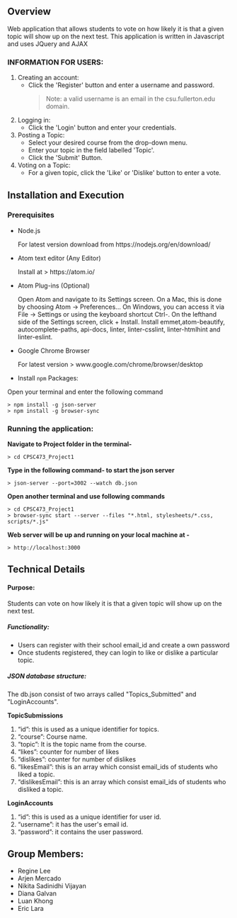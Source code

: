 ## Overview

<p> Web application that allows students to vote on how likely it is that a given topic will show up on the next test.
This application is written in Javascript and uses JQuery and AJAX </p>

### INFORMATION FOR USERS:

1. Creating an account:
    * Click the 'Register' button and enter a username and password.
      > Note: a valid username is an email in the csu.fullerton.edu domain.
2. Logging in:
    * Click the 'Login' button and enter your credentials.
3. Posting a Topic:
    * Select your desired course from the drop-down menu.
    * Enter your topic in the field labelled 'Topic'.
    * Click the 'Submit' Button.
4. Voting on a Topic:
    * For a given topic, click the 'Like' or 'Dislike' button to enter a vote.

## Installation and Execution
### Prerequisites

* Node.js
    <p> For latest version download from https://nodejs.org/en/download/ </p>

* Atom text editor (Any Editor)
    <p> Install at > https://atom.io/ </p>

* Atom Plug-ins (Optional)
   <p> Open Atom and navigate to its Settings screen. On a Mac, this is done by choosing Atom → Preferences... On Windows, you can access it via File → Settings or using the keyboard shortcut Ctrl-. On the lefthand side of the Settings   screen, click + Install. Install emmet,atom-beautify, autocomplete-paths, api-docs, linter, linter-csslint, linter-htmlhint and linter-eslint. </p>

* Google Chrome Browser
    <p> For latest version > www.google.com/chrome/browser/desktop </p>

* Install `npm` Packages:
<p> Open your terminal and enter the following command </p>

    > npm install -g json-server
    > npm install -g browser-sync

### Running the application:
**Navigate to Project folder in the terminal-**

	> cd CPSC473_Project1
**Type in the following command- to start the json server**

	> json-server --port=3002 --watch db.json
**Open another terminal and use following commands**

	> cd CPSC473_Project1
	> browser-sync start --server --files "*.html, stylesheets/*.css, scripts/*.js"

**Web server will be up and running on your local machine at -**

	> http://localhost:3000

## Technical Details
#### Purpose: 
Students can vote on how likely it is that a given topic will show up on the next test.

##### Functionality:
* Users can register with their school email_id and create a own password
* Once students registered, they can login to like or dislike a particular topic.

##### JSON database structure:
The db.json consist of two arrays called "Topics_Submitted" and "LoginAccounts".

**TopicSubmissions**
1.	“id”: this is used as a unique identifier for topics.
2.	“course”: Course name.
3.	“topic”: It is the topic name from the course.
4.	“likes”:  counter for number of likes
5.	“dislikes”: counter for number of dislikes
6.	“likesEmail”: this is an array which consist email_ids of students who liked a topic.
7.	“dislikesEmail”: this is an array which consist email_ids of students who disliked a topic.

**LoginAccounts**
1.	“id”: this is used as a unique identifier for user id.
2.	“username”: it has the user's email id.
3.	“password”: it contains the user password.

## Group Members:
* Regine Lee
* Arjen Mercado
* Nikita Sadinidhi Vijayan
* Diana Galvan
* Luan Khong
* Eric Lara

